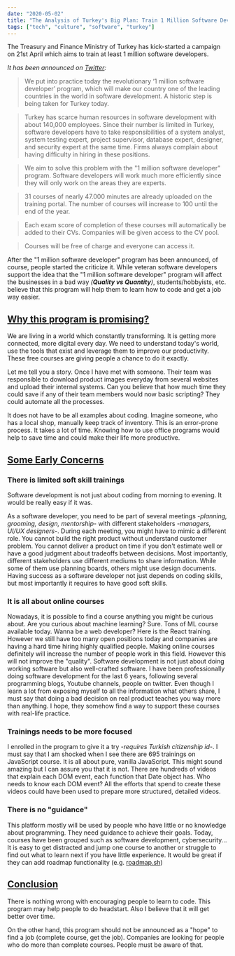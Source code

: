```yaml
---
date: "2020-05-02"
title: "The Analysis of Turkey's Big Plan: Train 1 Million Software Developers"
tags: ["tech", "culture", "software", "turkey"]
---
```


The Treasury and Finance Ministry of Turkey has kick-started a campaign on 21st April which aims to train at least 1 million software developers.

_It has been announced on [Twitter](https://twitter.com/BeratAlbayrak/status/1252500903803981825):_

> We put into practice today the revolutionary ‘1 million software developer’ program, which will make our country one of the leading countries in the world in software development. A historic step is being taken for Turkey today.

> Turkey has scarce human resources in software development with about 140,000 employees. Since their number is limited in Turkey, software developers have to take responsibilities of a system analyst, system testing expert, project supervisor, database expert, designer, and security expert at the same time. Firms always complain about having difficulty in hiring in these positions.

> We aim to solve this problem with the "1 million software developer" program. Software developers will work much more efficiently since they will only work on the areas they are experts.

> 31 courses of nearly 47.000 minutes are already uploaded on the training portal. The number of courses will increase to 100 until the end of the year.

> Each exam score of completion of these courses will automatically be added to their CVs. Companies will be given access to the CV pool.

> Courses will be free of charge and everyone can access it.

After the "1 million software developer" program has been announced, of course, people started the criticize it. While veteran software developers support the idea that the "1 million software developer" program will affect the businesses in a bad way _(**Quality vs Quantity**)_, students/hobbyists, etc. believe that this program will help them to learn how to code and get a job way easier.

## [Why this program is promising?](#why-this-program-is-promising)

We are living in a world which constantly transforming. It is getting more connected, more digital every day. We need to understand today's world, use the tools that exist and leverage them to improve our productivity. These free courses are giving people a chance to do it exactly.

Let me tell you a story. Once I have met with someone. Their team was responsible to download product images everyday from several websites and upload their internal systems. Can you believe that how much time they could save if any of their team members would now basic scripting? They could automate all the processes.

It does not have to be all examples about coding. Imagine someone, who has a local shop, manually keep track of inventory. This is an error-prone process. It takes a lot of time. Knowing how to use office programs would help to save time and could make their life more productive.

## [Some Early Concerns](#some-early-concerns)

### There is limited soft skill trainings

Software development is not just about coding from morning to evening. It would be really easy if it was.

As a software developer, you need to be part of several meetings _-planning, grooming, design, mentorship-_ with different stakeholders _-managers, UI/UX designers-_. During each meeting, you might have to mimic a different role. You cannot build the right product without understand customer problem. You cannot deliver a product on time if you don't estimate well or have a good judgment about tradeoffs between decisions. Most importantly, different stakeholders use different mediums to share information. While some of them use planning boards, others might use design documents. Having success as a software developer not just depends on coding skills, but most importantly it requires to have good soft skills.

### It is all about online courses

Nowadays, it is possible to find a course anything you might be curious about. Are you curious about machine learning? Sure. Tons of ML course available today. Wanna be a web developer? Here is the React training. However we still have too many open positions today and companies are having a hard time hiring highly qualified people. Making online courses definitely will increase the number of people work in this field. However this will not improve the "quality". Software development is not just about doing working software but also well-crafted software. I have been professionally doing software development for the last 6 years, following several programming blogs, Youtube channels, people on twitter. Even though I learn a lot from exposing myself to all the information what others share, I must say that doing a bad decision on real product teaches you way more than anything. I hope, they somehow find a way to support these courses with real-life practice.

### Trainings needs to be more focused

I enrolled in the program to give it a try _-requires Turkish citizenship id-_. I must say that I am shocked when I see there are 695 trainings on JavaScript course. It is all about pure, vanilla JavaScript. This might sound amazing but I can assure you that it is not. There are hundreds of videos that explain each DOM event, each function that Date object has. Who needs to know each DOM event? All the efforts that spend to create these videos could have been used to prepare more structured, detailed videos.

### There is no "guidance"

This platform mostly will be used by people who have little or no knowledge about programming. They need guidance to achieve their goals. Today, courses have been grouped such as software development, cybersecurity... It is easy to get distracted and jump one course to another or struggle to find out what to learn next if you have little experience. It would be great if they can add roadmap functionality (e.g. [roadmap.sh](https://roadmap.sh/))

## [Conclusion](#conclusion)

There is nothing wrong with encouraging people to learn to code. This program may help people to do headstart. Also I believe that it will get better over time.

On the other hand, this program should not be announced as a "hope" to find a job (complete course, get the job). Companies are looking for people who do more than complete courses. People must be aware of that.
